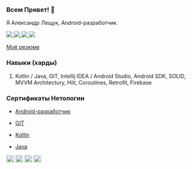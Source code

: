 ### Всем Привет! 👋
Я Александр Лещук, Android-разработчик. 

<p align='start'>
   <a href="https://t.me/AlexLeschuk">
       <img src="https://img.shields.io/badge/Telegram-2CA5E0?style=for-the-badge&logo=telegram&logoColor=white"/>
   </a>
   <a href="mailto:sc-service@b.ru">
             <img src="https://img.shields.io/badge/Gmail-D14836?style=for-the-badge&logo=gmail&logoColor=white"/>
   </a>
   
   <a href="viber://chat?number=+79788147485">
             <img src="https://img.shields.io/badge/viber-685EA9?style=for-the-badge&logo=viber&logoColor=white"/>
   </a>
      <a href="https://api.whatsapp.com/send?phone=79788147485">
             <img src="https://img.shields.io/badge/WhatsApp-25D366?style=for-the-badge&logo=whatsapp&logoColor=white"/>
   </a>
   
</p>


[Моё резюме](https://docs.google.com/document/d/1GWsI-6Ti2bnnntITVEPEyBlcOiKCbFFNcV0NAkdUTY0/edit?usp=sharing)

### Навыки (харды)
1. Kotlin / Java,  GIT,  Intellij IDEA / Android Studio, Android SDK, SOLID, MVVM Architecturу, Hilt, Coroutines, Retrofit, Firebase

### Сертификаты Нетологии

- [Android-разработчик](https://github.com/leshukav/leshukav/blob/main/certificate.pdf)

- [GIT](https://github.com/leshukav/leshukav/blob/main/certificate%20Git.pdf)

- [Kotlin](https://github.com/leshukav/leshukav/blob/main/certificate%20advanced%20development%20for%20android.pdf)

- [Java](https://github.com/leshukav/leshukav/blob/main/certificate%20java.pdf)

<p float="left">
  <img height="20" alt="Kotlin" src="https://img.shields.io/badge/kotlin%20-%237F52FF.svg?&style=for-the-badge&logo=kotlin&logoColor=white" />
  <img height="20" alt="Git" src="https://img.shields.io/badge/git%20-%23F05033.svg?&style=for-the-badge&logo=git&logoColor=white"/>
  <img height="20" alt="GitHub" src="https://img.shields.io/badge/github%20-%23121011.svg?&style=for-the-badge&logo=github&logoColor=white"/>
  <img height="20" alt="Firebase" src="https://img.shields.io/badge/firebase%20-%23039BE5.svg?&style=for-the-badge&logo=firebase"/>
</p>





<!--

<p align='center'>
   📫 How to reach me: <a href='mailto:roman.beskrovnyy@gmail.com'>roman.beskrovnyy@gmail.com</a>


### Key points
*   creator of [Javarush Community](https://github.com/javarushcommunity) and [Template Repository](https://github.com/template-repository) organizations.
*   creator and author of [romankh3](https://t.me/romankh3) telegram channel. Subscribe to recieve messages about my open-source activities.
*   Write posts about software development.
*   Currently working in [Epam Systems](https://www.linkedin.com/company/epam-systems/)

## 🛠 Technical Stack
*   Java/Kotlin/Groovy/COBOL languages
*   MySQL, PostgreSQL, MongoDB, Aurora, DynamoDB, Flyway, Liquibase
*   Spring Framework, Spring Boot, Spring Test, Spring Data Jpa, Spring Jdbc template, Spring Cloud Contract and so on...
*   Camunda, Camunda Cockpit, Camunda Modeleter
*   GitHub/GitLab/Gerrit/Bitbucket

### My opensource projects

*   [image-comparison](https://github.com/romankh3/image-comparison) - Published on Maven Central Java Library that compares 2 images with the same sizes and shows the differences visually by drawing rectangles. Some parts of the image can be excluded from the comparison.
*   [JavaRush TelegramBot](https://github.com/javarushcommunity/javarush-telegrambot) - JavaRush Telegram bot from the community to the community
*   [Skyscanner Flight API client](https://github.com/romankh3/skyscanner-flight-api-client) - Published on Maven Central Java Client for a Skyscanner Flight Search API hosted in Rapid API
*   [Flights-monitoring](https://github.com/romankh3/flights-monitoring) - Application for monitoring flight cost based on Skyscanner API

<div align="center" style="margin: 40px 0">
   <a href="https://github.com/romankh3/github-profile-views-counter">
       <img width="175px" src="https://komarev.com/ghpvc/?username=romankh3&color=DE002D">
   </a>
</div>
-->
<!--
**leshukav/leshukav** is a ✨ _special_ ✨ repository because its `README.md` (this file) appears on your GitHub profile.

Here are some ideas to get you started:

- 🔭 I’m currently working on ...
- 🌱 I’m currently learning ...
- 👯 I’m looking to collaborate on ...
- 🤔 I’m looking for help with ...
- 💬 Ask me about ...
- 📫 How to reach me: ...
- 😄 Pronouns: ...
- ⚡ Fun fact: ...
-->
